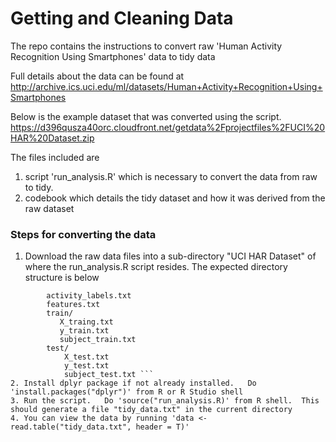 Getting and Cleaning Data
===========
The repo contains the instructions to convert raw 'Human Activity Recognition Using Smartphones' data to tidy data

Full details about the data can be found at 
http://archive.ics.uci.edu/ml/datasets/Human+Activity+Recognition+Using+Smartphones 

Below is the example dataset that was converted using the script.
https://d396qusza40orc.cloudfront.net/getdata%2Fprojectfiles%2FUCI%20HAR%20Dataset.zip 

The files included are 

1. script 'run_analysis.R' which is necessary to convert the data from raw to tidy.
2. codebook which details the tidy dataset and how it was derived from the raw dataset


### Steps for converting the data

1. Download the raw data files into a sub-directory "UCI HAR Dataset" of where the run_analysis.R script resides.  The expected directory structure is below
```  UCI HAR Dataset/
        activity_labels.txt
        features.txt
        train/
           X_traing.txt
           y_train.txt
           subject_train.txt
    	test/
    		X_test.txt
    		y_test.txt
    		subject_test.txt ```    		
2. Install dplyr package if not already installed.   Do 'install.packages("dplyr")' from R or R Studio shell
3. Run the script.   Do 'source("run_analysis.R)' from R shell.  This should generate a file "tidy_data.txt" in the current directory
4. You can view the data by running 'data <- read.table("tidy_data.txt", header = T)'
